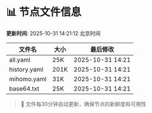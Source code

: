 # 📊 节点文件信息

**更新时间**: 2025-10-31 14:21:12 北京时间

| 文件名 | 大小 | 最后修改 |
|--------|------|----------|
| all.yaml | 25K | 2025-10-31 14:21 |
| history.yaml | 201K | 2025-10-31 14:21 |
| mihomo.yaml | 31K | 2025-10-31 14:21 |
| base64.txt | 25K | 2025-10-31 14:21 |

> 🔄 文件每30分钟自动更新，确保节点的新鲜度和可用性
